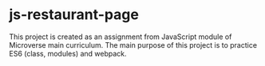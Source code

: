 # js-restaurant-page
This project is created as an assignment from JavaScript module of Microverse main curriculum. The main purpose of this project is to practice ES6 (class, modules) and webpack.
